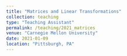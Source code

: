 ```yaml
---
title: "Matrices and Linear Transformations"
collection: teaching
type: "Teaching Assistant"
permalink: /teaching/2021_matrices
venue: "Carnegie Mellon University"
date: 2021-01-09
location: "Pittsburgh, PA"
---
```

